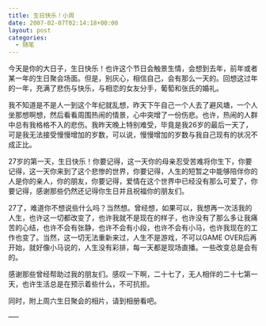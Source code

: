 ```yaml
---
title: 生日快乐！小周
date: 2007-02-07T02:14:18+00:00
layout: post
categories:
  - 随笔
---
```

今天是你的大日子，生日快乐！也许这个节日会触景生情，会想到去年，前年或者某一年的生日聚会场面。但是，别灰心，相信自己，会有那么一天的。回想这过年的一年，充满了悲伤与快乐，与相恋的女友分手，葡萄和张氏的婚礼。

我不知道是不是人一到这个年纪就乱想，昨天下午自己一个人去了避风塘，一个人坐那想啊想，然后看看周围热闹的情景，心中突增了一份伤悲。也许，热闹的人群中总有我格格不入的悲伤。我昨天晚上特别难受，毕竟是我26岁的最后一天了，可是我无法接受慢慢增加的岁数，可以说，慢慢增加的岁数与我自己现有的状况不成正比。

27岁的第一天，生日快乐！你要记得，这一天你的母亲忍受苦难将你生下，你要记得，这一天你来到了这个悲惨的世界，你要记得，人生的短暂之中能够陪伴你的人是你的亲人，你的朋友，你要记得，爱情在这个世界中已经没有那么可爱了，你要记得，感谢那些仍然还记得你生日并且祝福你的朋友们。
<!--more-->
27了，难道你不想说些什么吗？当然想。曾经想，如果可以，我想再一次活我的人生，也许这一切都改变了，也许我就不是现在的样子，也许没有了那么多让我痛苦的心结，也许不会有张静，也许不会有小段，也许不会有小马，也许我现在的工作也变了。当然，这一切无法重新来过，人生不是游戏，不可以GAME OVER后再开始，就好像小马说的，人生没有彩排，每一天都是现场直播。一些改变总是会有的。

感谢那些曾经帮助过我的朋友们。感叹一下啊，二十七了，无人相伴的二十七第一天，也许生活总是在预示着些什么，不可抗拒。

同时，附上周六生日聚会的相片，请到相册看吧。

—–